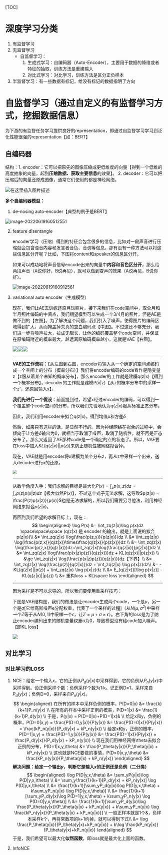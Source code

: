 [TOC]

# 深度学习分类

1. 有监督学习
2. 无监督学习
   - 自监督学习：
     1. 生成式学习：自编码器（Auto-Encoder），主要用于数据的降维或者特征的抽取，训练方法是重建输入
     1. 对比式学习：对比学习，训练方法是区分正负样本
3. 半监督学习：有一些数据有标记，给没有标记的数据指明了方向



# 自监督学习（通过自定义的有监督学习方式，挖掘数据信息）

为下游的有监督任务学习提供良好的representation，即通过自监督学习学习到泛化性能很强的representation【如：BERT】

## 自编码器

结构：1. encoder：它可以把原先的图像压缩成更低维度的向量【得到一个低维的高度抽象的向量，起到**压缩数据、获取主要信息**的效果】。 2. decoder：它可以把压缩后的向量还原成图像，通常它们使用的都是神经网络。

![在这里插入图片描述](01-autoencoder1.png)

**多个自编码器模型：**

1. de-nosing auto-encoder【典型的例子是BERT】

![image-20220619160512551](01-autoencoder2.png)

2. feature disentangle

   encoder学习（压缩）得到的特征会包含很多的信息，比如对一段声音进行压缩就会包含语音内容和发言者音色、音调等信息。那有没有一种方法可以将这些信息区分开呢？比如，下图将content和speaker的信息区分开。

   如果可以成功地将声音信号encode出来的向量中**内容和音色区分开**，那么给两段声音（A说你好，B说再见），就可以做到变声的效果（A说再见，B说你好）。

   ![image-20220619160912561](01-autoencoder3.png)

3. variational auto encoder（生成模型）

   现在，我们让AE去训练还原月球照片，接下来我们在code空间中，取全月和半月照片编码的中间点，我们期望模型可以生成一个3/4月的照片，但是AE是做不到的【左图】。为了解决这个问题，我们引入了噪声，使得图片的编码区域得到扩大，从而掩盖掉失真的空白编码点【中图】。不过这还不够充分，我们进一步将噪声拉大，拉成无限长，让他的编码覆盖整个code空间，并保证在原编码附近的概率最大，越远离原编码概率越小，这就是VAE【右图】。

   ![](01-vae2.jpg)![](01-vae3.jpg)![](01-vae4.jpg)

   ------

   **VAE的工作流程：**【从左图到右图，encoder将输入从一个确定的空间点编码成一个空间上的分布（概率分布）】我们将encoder编码的code看作是隐变量z【z服从着某个未知的概率分布】，那么encoder的工作就是建模q(z|x)【得到一个概率分布】，decoder的工作就是建模P(x|z)【从z的概率分布中的采样一个z'，还原回输入x】。

   **我们先进行一个假设**：前面提到过，希望x经过encoder的编码，可以得到一个覆盖整个code空间的分布，所以我们先验地认为q(z|x)服从标准正态分布。

   因此，我们利用encoder来拟合q(z|x)，得到均值$\mu$和方差$\delta$
   
   然后，如果只有这些的话，是显然不行的。因为神经网络在拟合的过程中，会倾向于让方差$\delta$输出为0，就相当于取消了噪声，取消了随机性，就不再是正态分布了。那么又返回了AE那种code是一个确定的点的状态了。所以，VAE要在loss中加入$KL(q(z|x)||p(z))$来防止随机性被网络拟合掉。
   
   现在，VAE就是用encoder将x建模为某个分布z，再从z中采样一个出来，送入decoder进行x的还原。
   
   <img src="01-vae5.jpg" style="zoom:80%;" />
   
   ------
   
   从数学角度入手：我们求解的目标是最大化$P(x) = \int_zp(x,z)dz = \int_zp(z)p(x|z)dz$【极大似然$P(x)$】，不过这个式子无法求解，这导致$p(z|x) = \frac{P(z)p(x|z)}{p(x)}$也是无法求解的，所以我们需要另寻他法，利用神经网络来拟合$p(z|x)$。
   
   再回到我们希望的求解目标上，现在：
   $$
   \begin{aligned}
   \log P(x) &= \int_zq(z|x)\log p(x)dz  \space\space\space (q(z|x) 是 encoder 的输出，就是上面说的拟合p(z|x))\\
   &= \int_zq(z|x) \log(\frac{p(z,x)}{p(z|x)})dz \\
   &= \int_zq(z|x) \log(\frac{p(z,x)}{q(z|x)}\times\frac{q(z|x)}{p(z|x)})dz \\
   &= \int_zq(z|x) \log(\frac{p(z,x)}{q(z|x)})dz+\int_zq(z|x)\log(\frac{q(z|x)}{p(z|x)})dz \\
   &= \int_zq(z|x) \log(\frac{p(x|z)p(z)}{q(z|x)})dz + KL(q(z|x)||p(z|x)) \\
   &\ge \int_zq(z|x) \log(\frac{p(x|z)p(z)}{q(z|x)})dz【下界】\\
   &= \int_zq(z|x) \log(\frac{p(z)}{q(z|x)})dz + \int_zq(z|x) \log p(x|z)dz\\
   &= -KL(q(z|x)||p(z)) + \int_zq(z|x) \log p(x|z)dz \\
   &= E_{q(z|x)}[\log p(x|z)] - KL(q(z|x)||p(z)) \\
   &= 重构loss + KL\space loss
   \end{aligned}
   $$
   
   ------
   
   因为采样是不可以求导的，所以我们要使用重采样技巧：
   
   下图是VAE结构图，我们的做法是让encoder生成两个code，一个是$\mu$，另一个是$\sigma$[它给高斯噪声e分配权重，代表了一个采样的过程]（从$N(\mu,\sigma^2)$中采样一个$Z$等于从$N(0,1)$中采样一个$\epsilon$，让$Z=\mu+\sigma \times \epsilon$）。右下角的loss是为了防止encoder编码出来的随机变量权重$\sigma$为0，导致模型没有给code加入噪声。【即KL loss】
   
   ![](01-vae.png)
   



## 对比学习

### 对比学习的LOSS

1. NCE：给定一个输入$x$，它的正例从$P_d(y|x)$中采样得到，它的负例从$P_n(y|x)$中采样得到。设正例采样个数：负例采样个数为1:k。记正例D=1，采样来自$P_d(y|x)$；负例D=0，采样来自$P_n(y|x)$。         
   $$
   \begin{aligned}
   在所有的样本中采样负例的概率，P(D=0|x) &= \frac{k}{k+1}P_n(y|x) \\
   在所有的样本中采样正例的概率，P(D=1|x) &= \frac{1}{k+1}P_d(y|x) \\
   于是，P(y|x) = P(D=0|x)+P(D=1|x)& \\
   给定x和y，负例的概率，P(D=0|x,y) = \frac{P(D=0,y|x)}{P(y|x)} &= \frac{P(D=0|x)}{P(y|x)} = \frac{kP_n(y|x)}{P_d(y|x) + kP_n(y|x)} \\
   给定x和y，正例的概率，P(D=1|x,y) = \frac{P(D=1,y|x)}{P(y|x)} &= \frac{P(D=1|x)}{P(y|x)} = \frac{P_d(y|x)}{P_d(y|x) + kP_n(y|x)} \\
   现在我们用神经网络\theta去拟合正例的分布，P(D=1|x,y,\theta) &= \frac{P_\theta(y|x)}{P_\theta(y|x) + kP_n(y|x)} \\
   这也就是NCE要做的事情，P(D=0|x,y,\theta) &= \frac{kP_n(y|x)}{P_\theta(y|x) + kP_n(y|x)}
   \end{aligned}
   $$
   **解决问题：给定一个输出$y$，判断它是输入$x$的正例还是负例（二分类）**  
   $$
   \begin{aligned}
   \log P(D|y,x,\theta) &= \sum_yP(y|x)\log P(D|y,x,\theta) \\
   &= \sum_y\frac{1}{k+1}[P_d(y|x) + kP_n(y|x)] \log P(D|y,x,\theta) \\
   &= \frac{1}{k+1}[\sum_yP_d(y|x)\log P(D|y,x,\theta) + k\sum_yP_n(y|x) \log P(D|y,x,\theta)] \\
   &= \frac{1}{k+1}[\sum_yP_d(y|x)\log P(D=1|y,x,\theta) + k\sum_yP_n(y|x) \log P(D=0|y,x,\theta)] \\
   &= \frac{1}{k+1}[\sum_yP_d(y|x)\log \frac{P_\theta(y|x)}{P_\theta(y|x) + kP_n(y|x)} + k\sum_yP_n(y|x) \log \frac{kP_n(y|x)}{P_\theta(y|x) + kP_n(y|x)}] \\
   一般正样本就是1个&，负样本采样k个，再将常数项的k+1约掉，就可以得到下式\\
   &= \log \frac{P_\theta(y|x)}{P_\theta(y|x)+kP_n(y|x)} + k\log \frac{kP_n(y|x)}{P_\theta(y|x)+kP_n(y|x)}
   \end{aligned}
   $$
   于是，我们希望可以最大化**似然函数**，即loss就是最大化上面的函数。
   
   
   
2. InfoNCE

​		
